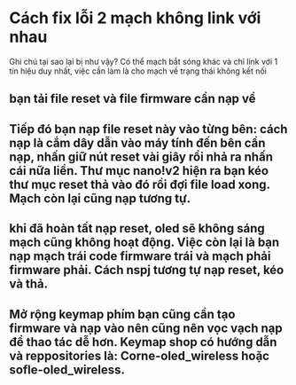 # Cách fix lỗi 2 mạch không link với nhau
Ghi chú tại sao lại bị  như vậy? Có thể mạch bắt sóng khác và chỉ link với 1 tín hiệu duy nhất, việc cần làm là cho mạch về trạng thái không kết nối
## bạn tải file reset và file firmware cần nạp về
## Tiếp đó bạn nạp file reset này vào từng bên: cách nạp là cắm dây dẫn vào máy tính đến bên cần nạp, nhấn giữ nút reset vài giây rồi nhả ra nhấn cái nữa liền. Thư mục nano!v2 hiện ra bạn kéo thư mục reset thả vào đó rồi đợi file load xong. Mạch còn lại cũng nạp tương tự.
## khi đã hoàn tất nạp reset, oled sẽ không sáng mạch cũng không hoạt động. Việc còn lại là bạn nạp mạch trái code firmware trái và mạch phải firmware phải. Cách nspj tương tự nạp reset, kéo và thả.
## Mở rộng keymap phím bạn cũng cần tạo firmware và nạp vào nên cũng nên vọc vạch nạp để thao tác dễ hơn. Keymap shop có hướng dẫn và reppositories là: Corne-oled_wireless hoặc sofle-oled_wireless.
